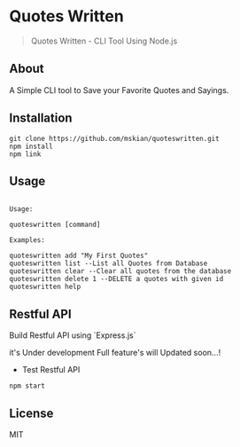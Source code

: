 # Quotes Written

> Quotes Written - CLI Tool Using Node.js

## About

<p>A Simple CLI tool to Save your Favorite Quotes and Sayings.</p>


## Installation

```
git clone https://github.com/mskian/quoteswritten.git
npm install
npm link
```

## Usage

```

Usage:
 
quoteswritten [command]
 
Examples:
 
quoteswritten add "My First Quotes" 
quoteswritten list --List all Quotes from Database 
quoteswritten clear --Clear all quotes from the database 
quoteswritten delete 1 --DELETE a quotes with given id 
quoteswritten help

```
## Restful API

<p>Build Restful API using `Express.js`</p>
<p>it's Under development Full feature's will Updated soon...!</p>

- Test Restful API

```
npm start
```

## License

MIT

